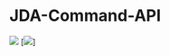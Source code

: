 # JDA-Command-API

[![](https://jitpack.io/v/NightCrawlerX1/JDA-Command.svg)](https://jitpack.io/#NightCrawlerX1/JDA-Command)
[![](https://www.code-inspector.com/project/9496/score/svg)]

